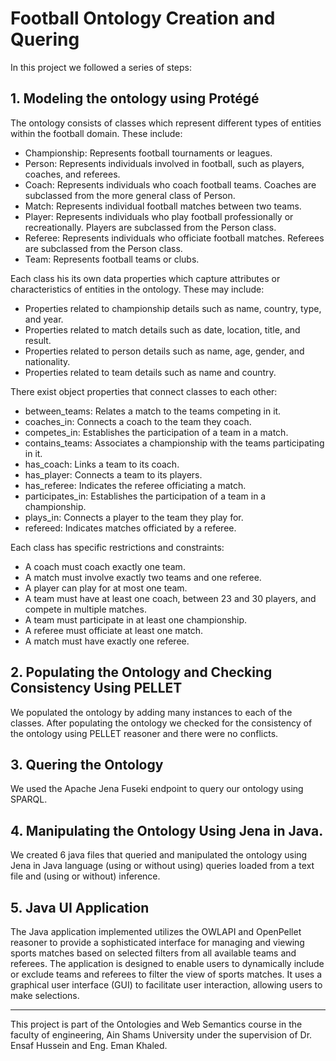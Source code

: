 # Football Ontology Creation and Quering

In this project we followed a series of steps:

## 1. Modeling the ontology using Protégé 
The ontology consists of classes which represent different types of entities within the football domain. These include:
- Championship: Represents football tournaments or leagues.
- Person: Represents individuals involved in football, such as players, coaches, and referees.
- Coach: Represents individuals who coach football teams. Coaches are subclassed from the more general class of Person.
- Match: Represents individual football matches between two teams.
- Player: Represents individuals who play football professionally or recreationally. Players are subclassed from the Person class.
- Referee: Represents individuals who officiate football matches. Referees are subclassed from the Person class.
- Team: Represents football teams or clubs.

Each class his its own data properties which capture attributes or characteristics of entities in the
ontology. These may include:
- Properties related to championship details such as name, country, type, and year.
- Properties related to match details such as date, location, title, and result.
- Properties related to person details such as name, age, gender, and nationality.
- Properties related to team details such as name and country.

There exist object properties that connect classes to each other:
- between_teams: Relates a match to the teams competing in it.
- coaches_in: Connects a coach to the team they coach.
- competes_in: Establishes the participation of a team in a match.
- contains_teams: Associates a championship with the teams participating in it.
- has_coach: Links a team to its coach.
- has_player: Connects a team to its players.
- has_referee: Indicates the referee officiating a match.
- participates_in: Establishes the participation of a team in a championship.
- plays_in: Connects a player to the team they play for.
- refereed: Indicates matches officiated by a referee.

Each class has specific restrictions and constraints:
- A coach must coach exactly one team.
- A match must involve exactly two teams and one referee.
- A player can play for at most one team.
- A team must have at least one coach, between 23 and 30 players, and compete in multiple matches.
- A team must participate in at least one championship.
- A referee must officiate at least one match.
- A match must have exactly one referee.

## 2. Populating the Ontology and Checking Consistency Using PELLET

We populated the ontology by adding many instances to each of the classes. After populating the ontology we checked for the consistency of the ontology using PELLET reasoner and there were no conflicts.

## 3. Quering the Ontology

We used the Apache Jena Fuseki endpoint to query our ontology using SPARQL.

## 4. Manipulating the Ontology Using Jena in Java.

We created 6 java files that queried and manipulated the ontology using Jena in Java language (using or without using) queries loaded from a text file and (using or without) inference.

## 5. Java UI Application 

The Java application implemented utilizes the OWLAPI and OpenPellet reasoner to provide a sophisticated interface for managing and viewing sports matches based on selected filters from all available teams and referees. The application is designed to enable users to dynamically include or exclude teams and referees to filter the view of sports matches. It uses a graphical user interface (GUI) to facilitate user interaction, allowing users to make selections.









****************************************************************************
This project is part of the Ontologies and Web Semantics course in the faculty of engineering, Ain Shams University under the supervision of Dr. Ensaf Hussein and Eng. Eman Khaled.
